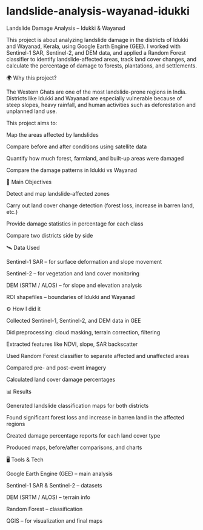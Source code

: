 # landslide-analysis-wayanad-idukki
Landslide Damage Analysis – Idukki & Wayanad

This project is about analyzing landslide damage in the districts of Idukki and Wayanad, Kerala, using Google Earth Engine (GEE).
I worked with Sentinel-1 SAR, Sentinel-2, and DEM data, and applied a Random Forest classifier to identify landslide-affected areas, track land cover changes, and calculate the percentage of damage to forests, plantations, and settlements.

🌍 Why this project?

The Western Ghats are one of the most landslide-prone regions in India. Districts like Idukki and Wayanad are especially vulnerable because of steep slopes, heavy rainfall, and human activities such as deforestation and unplanned land use.

This project aims to:

Map the areas affected by landslides

Compare before and after conditions using satellite data

Quantify how much forest, farmland, and built-up areas were damaged

Compare the damage patterns in Idukki vs Wayanad

🔑 Main Objectives

Detect and map landslide-affected zones

Carry out land cover change detection (forest loss, increase in barren land, etc.)

Provide damage statistics in percentage for each class

Compare two districts side by side

🛰️ Data Used

Sentinel-1 SAR – for surface deformation and slope movement

Sentinel-2 – for vegetation and land cover monitoring

DEM (SRTM / ALOS) – for slope and elevation analysis

ROI shapefiles – boundaries of Idukki and Wayanad

⚙️ How I did it

Collected Sentinel-1, Sentinel-2, and DEM data in GEE

Did preprocessing: cloud masking, terrain correction, filtering

Extracted features like NDVI, slope, SAR backscatter

Used Random Forest classifier to separate affected and unaffected areas

Compared pre- and post-event imagery

Calculated land cover damage percentages

📊 Results

Generated landslide classification maps for both districts

Found significant forest loss and increase in barren land in the affected regions

Created damage percentage reports for each land cover type

Produced maps, before/after comparisons, and charts

🖥️ Tools & Tech

Google Earth Engine (GEE) – main analysis

Sentinel-1 SAR & Sentinel-2 – datasets

DEM (SRTM / ALOS) – terrain info

Random Forest – classification

QGIS – for visualization and final maps
